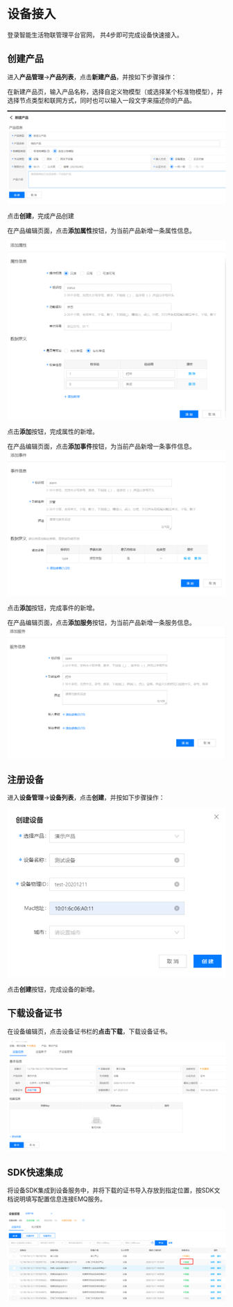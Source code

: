 # 设备接入

登录智能生活物联管理平台官网， 共4步即可完成设备快速接入。

## 创建产品

进入**产品管理**->**产品列表**，点击**新建产品**，并按如下步骤操作：

在新建产品页，输入产品名称，选择自定义物模型（或选择某个标准物模型），并选择节点类型和联网方式，同时也可以输入一段文字来描述你的产品。

![创建产品](../../../../image/IoT/IoT-Estate/Best-Practices/Create-Product.png)

点击**创建**，完成产品创建

在产品编辑页面，点击**添加属性**按钮，为当前产品新增一条属性信息。

![添加属性](../../../../image/IoT/IoT-Estate/Best-Practices/Add-Property.png)

点击**添加**按钮，完成属性的新增。

在产品编辑页面，点击**添加事件**按钮，为当前产品新增一条事件信息。![添加事件](../../../../image/IoT/IoT-Estate/Best-Practices/Add-Event.png)

点击**添加**按钮，完成事件的新增。

在产品编辑页面，点击**添加服务**按钮，为当前产品新增一条服务信息。
![添加服务](../../../../image/IoT/IoT-Estate/Best-Practices/Add-Service.png)


## 注册设备

进入**设备管理**->**设备列表**，点击**创建**，并按如下步骤操作：

![添加服务](../../../../image/IoT/IoT-Estate/Best-Practices/Create-Device.png)

点击**创建**按钮，完成设备的新增。

## 下载设备证书

在设备编辑页，点击设备证书栏的**点击下载**，下载设备证书。

![下载证书](../../../../image/IoT/IoT-Estate/Best-Practices/Download-File.png)

## SDK快速集成
将设备SDK集成到设备服务中，并将下载的证书导入存放到指定位置，按SDK文档说明填写配置信息连接EMQ服务。

![设备上线](../../../../image/IoT/IoT-Estate/Best-Practices/Device-Online.png)

